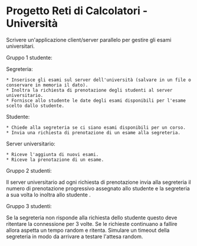 # Progetto Reti di Calcolatori - Università

Scrivere un'applicazione client/server parallelo per gestire gli esami universitari.

Gruppo 1 studente:

Segreteria:

    * Inserisce gli esami sul server dell'università (salvare in un file o conservare in memoria il dato).
    * Inoltra la richiesta di prenotazione degli studenti al server universitario.
    * Fornisce allo studente le date degli esami disponibili per l'esame scelto dallo studente.

Studente:

    * Chiede alla segreteria se ci siano esami disponibili per un corso.
    * Invia una richiesta di prenotazione di un esame alla segreteria.

Server universitario:

    * Riceve l'aggiunta di nuovi esami.
    * Riceve la prenotazione di un esame.

Gruppo 2 studenti:

Il server universitario ad ogni richiesta di prenotazione invia alla segreteria il numero di prenotazione progressivo assegnato allo studente e la segreteria a sua volta lo inoltra allo studente .

Gruppo 3 studenti:

Se la segreteria non risponde alla richiesta dello studente questo deve ritentare la connessione per 3 volte. Se le richieste continuano a  fallire allora aspetta un tempo random e ritenta.  Simulare un timeout della segreteria in modo da arrivare a testare l'attesa random.
